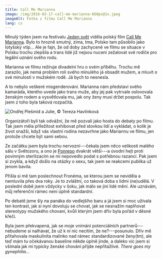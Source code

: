 ```yaml
---
title: Call Me Marianna
image: /img/2016-03-17-call-me-marianna-660px@1x.jpeg
imageAlt: Fotka z filmu Call Me Marianna
lang: cs
---
```

Minulý týden jsem na festivalu [Jeden svět](http://www.oneworld.cz/2016/) viděla polský film [Call Me Marianna](http://www.callmemarianna.com/). Bylo to hrozně smutný, zima, tma, Polsko tam působilo jako lotyšský vtip... Ale je fajn, že od doby zachycené ve filmu se situace v Polsku trochu zlepšila a trans lidé již nejsou nuceni zežalovat své rodiče pro legální uznání svého rodu.

Marianna ve filmu režíruje divadelní hru o svém příběhu. Trochu mě zarazilo, jak nemá problém roli svého minulého já obsadit mužem, a mluvit o své minulosti v mužském rodě. Já bych to nesnesla.

A to nebylo veškeré misgenderování. Marianna nám představí svého kamaráda, kterého uvede jako trans muže, aby jej pak vytrvale oslovovala ženským rodem a vysvětlovala mu, jak ony ženy musí držet pospolu. Tak jsem z toho byla taková rozpačitá.

![Ondřej Plešmíd a Julie, &copy; Tereza Havlínková](/img/2016-03-17-debata-660px@1x.jpeg)

Organizátoři byli tak odvážní, že mě pozvali jako hosta do debaty po filmu. Tak jsem měla příležitost exhibovat před stovkou lidí a vykládat, o kolik je život snažší, když vás vlastní rodina nezavrhne jako Mariannu ve filmu, jen protože chcete být sami sebou.

Ze začátku jsem byla trochu nervozní---čekala jsem něco velikosti malého sálu v Světozoru, a ono je [Ponrepo](http://nfa.cz/cz/kino-ponrepo/) dvakrát větší---a úvodní hejt proti povinným sterilizacím se mi nepovedlo podat s potřebnou razancí. Pak jsem si zvykla, a když došlo na otázky o sexu, tak jsem se reakcemi publika už jenom bavila.

Přišla si mě tam poslechnout Fronéma, se kterou jsem se neviděla a nemluvila přes dva roky. Je to zvláštní, co taková doba s lidmi (ne)udělá. V poslední době jsem vždycky v šoku, jak málo se jiní lidé mění. Ale uznávám, můj referenční rámec není úplně standardní.
  
Po debatě jsme šly na panáka do vedlejšího baru a já jsem si moc užívala ten kontrast, jak si nyní dovoluju se chovat, jak se nesnažím naplňovat stereotypy mužského chovaní, kvůli kterým jsem dřív byla pořád v děsné křeči.

Byla jsem překvapená, jak se moje vnímání potenciálních partnerů---nebudeme si nalhávat, že už k ní nic necítím, že ne?---posunulo. Dřív mě přitahovala maskulinita malinko nad rámec standardizované ženy(tm), ale teď mám tu očekávanou baseline někde úplně jinde, a daleko víc jsem si všímala jak mi typicky ženské chování přijde nepřitažlivé. <em lang="en">There goes my gynephilia...</em>
